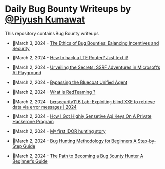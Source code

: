 # Daily Bug Bounty Writeups by [@Piyush Kumawat](https://twitter.com/piyush_supiy) 
This repository contains Bug Bounty writeups

<!-- BLOG-POST-LIST:START -->
 - 💯March 3, 2024 - [The Ethics of Bug Bounties: Balancing Incentives and Security](https://medium.com/@securelearn/the-ethics-of-bug-bounties-balancing-incentives-and-security-7501a4aaa246?source=rss------bug_bounty-5) 

 - 💯March 2, 2024 - [How to hack a LTE Router? Just text it!](https://medium.com/@mateusz-msl-lach/how-to-hack-a-lte-router-just-text-it-847f526c0a7f?source=rss------bug_bounty-5) 

 - 💯March 2, 2024 - [Unveiling the Secrets: SSRF Adventures in Microsoft’s AI Playground](https://medium.com/@soufianehabti/unveiling-the-secrets-ssrf-adventures-in-microsofts-ai-playground-26c7872b32fc?source=rss------bug_bounty-5) 

 - 💯March 2, 2024 - [Bypassing the Bluecoat Unified Agent](https://medium.com/@0xSphinx/bypassing-the-bluecoat-unified-agent-36ada54fe789?source=rss------bug_bounty-5) 

 - 💯March 2, 2024 - [What is RedTeaming ?](https://aboutjbr.medium.com/what-is-redteaming-8699650f4265?source=rss------bug_bounty-5) 

 - 💯March 2, 2024 - [bersecurity11.6 Lab: Exploiting blind XXE to retrieve data via error messages | 2024](https://cyberw1ng.medium.com/bersecurity11-6-lab-exploiting-blind-xxe-to-retrieve-data-via-error-messages-2024-4b7f1340195a?source=rss------bug_bounty-5) 

 - 💯March 2, 2024 - [How I Got Highly Sensetive Api Keys On A Private Hackerone Program](https://medium.com/@mrraghavop12/how-i-got-highly-sensetive-api-keys-on-a-private-hackerone-program-b40c6de80708?source=rss------bug_bounty-5) 

 - 💯March 2, 2024 - [My first IDOR hunting story](https://hackergandhi.medium.com/my-first-idor-hunting-story-42c71fbe06dc?source=rss------bug_bounty-5) 

 - 💯March 2, 2024 - [Bug Hunting Methodology for Beginners A Step-by-Step Guide](https://medium.com/@Land2Cyber/bug-hunting-methodology-for-beginners-a-step-by-step-guide-9aa205dd929f?source=rss------bug_bounty-5) 

 - 💯March 2, 2024 - [The Path to Becoming a Bug Bounty Hunter A Beginner’s Guide](https://medium.com/@Land2Cyber/the-path-to-becoming-a-bug-bounty-hunter-a-beginners-guide-2436016b135d?source=rss------bug_bounty-5) 
<!-- BLOG-POST-LIST:END -->
